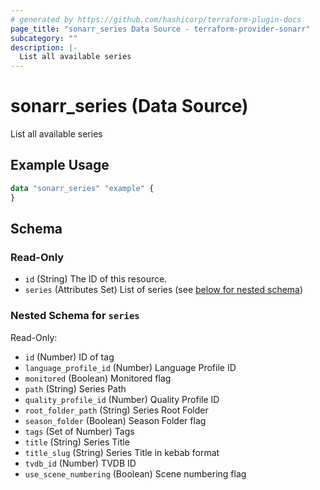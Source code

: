 ```yaml
---
# generated by https://github.com/hashicorp/terraform-plugin-docs
page_title: "sonarr_series Data Source - terraform-provider-sonarr"
subcategory: ""
description: |-
  List all available series
---
```


# sonarr_series (Data Source)

List all available series

## Example Usage

```terraform
data "sonarr_series" "example" {
}
```

<!-- schema generated by tfplugindocs -->
## Schema

### Read-Only

- `id` (String) The ID of this resource.
- `series` (Attributes Set) List of series (see [below for nested schema](#nestedatt--series))

<a id="nestedatt--series"></a>
### Nested Schema for `series`

Read-Only:

- `id` (Number) ID of tag
- `language_profile_id` (Number) Language Profile ID
- `monitored` (Boolean) Monitored flag
- `path` (String) Series Path
- `quality_profile_id` (Number) Quality Profile ID
- `root_folder_path` (String) Series Root Folder
- `season_folder` (Boolean) Season Folder flag
- `tags` (Set of Number) Tags
- `title` (String) Series Title
- `title_slug` (String) Series Title in kebab format
- `tvdb_id` (Number) TVDB ID
- `use_scene_numbering` (Boolean) Scene numbering flag


